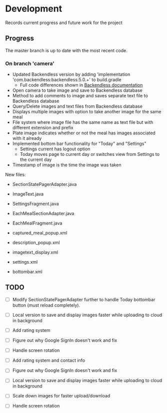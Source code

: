 # Development
Records current progress and future work for the project

## Progress
The master branch is up to date with the most recent code.

### On branch 'camera'
* Updated Backendless version by adding 'implementation 'com.backendless:backendless:5.0.+' to build.gradle
   * Full code differences shown in [Backendless documentation](https://backendless.com/docs/android/doc.html#dynanchor1)
* Open camera to take image and save to Backendless database
* Method to add comments to image and saves separate text file to Backendless database
* Query/Delete images and text files from Backendless database
* Displays multiple images with option to take another image for the same meal
* File system where image file has the same name as text file but with different extension and prefix
* Plate image indicates whether or not the meal has images associated with it already
* Implemented bottom bar functionality for "Today" and "Settings"
   * Settings current has logout option
   * Today moves page to current day or switches view from Settings to the current day
* Timestamp of image is the time the image was taken

New files:
* SectionStatePagerAdapter.java

* ImageText.java
* SettingsFragment.java
* EachMealSectionAdapter.java
* EachMealFragment.java
* captured_meal_popup.xml
* description_popup.xml
* imagetext_display.xml
* settings.xml
* bottombar.xml

## TODO
- [ ] Modify SectionStatePagerAdapter further to handle Today bottombar button (must reload completely).
- [ ] Local version to save and display images faster while uploading to cloud in background
- [ ] Add rating system
- [ ] Figure out why Google SignIn doesn't work and fix
- [ ] Handle screen rotation

- [ ] Add rating system and contact info
- [ ] Figure out why Google SignIn doesn't work and fix
- [ ] Local version to save and display images faster while uploading to cloud in background
- [ ] Scale down images for faster upload/download
- [ ] Handle screen rotation
